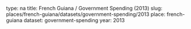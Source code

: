 type: na
title: French Guiana / Government Spending (2013)
slug: places/french-guiana/datasets/government-spending/2013
place: french-guiana
dataset: government-spending
year: 2013
